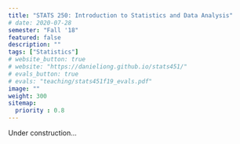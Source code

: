 ```yaml
---
title: "STATS 250: Introduction to Statistics and Data Analysis"
# date: 2020-07-28
semester: "Fall '18"
featured: false
description: ""
tags: ["Statistics"]
# website_button: true
# website: "https://danieliong.github.io/stats451/"
# evals_button: true
# evals: "teaching/stats451f19_evals.pdf"
image: ""
weight: 300
sitemap:
  priority : 0.8
---
```


Under construction...